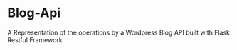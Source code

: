 # Blog-Api
A Representation of the operations by a Wordpress Blog API built with Flask Restful Framework
